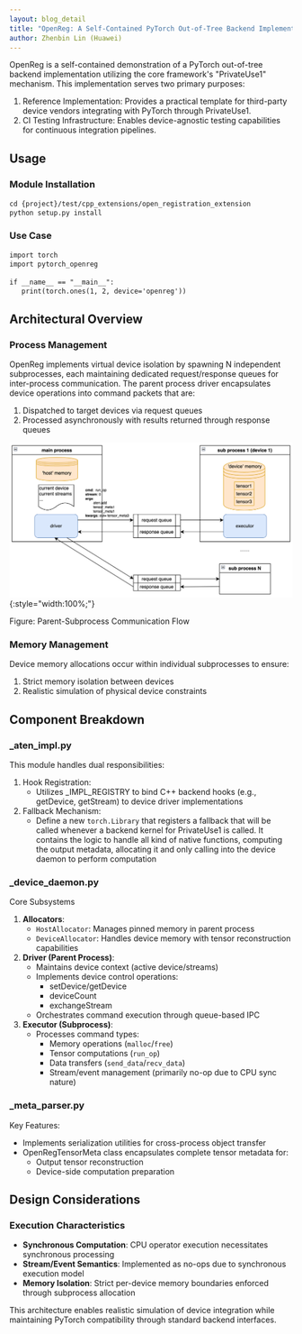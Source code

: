 ```yaml
---
layout: blog_detail
title: "OpenReg: A Self-Contained PyTorch Out-of-Tree Backend Implementation Using \"PrivateUse1\" Mechanism"
author: Zhenbin Lin (Huawei)
---
```


OpenReg is a self-contained demonstration of a PyTorch out-of-tree backend implementation utilizing the core framework's "PrivateUse1" mechanism. This implementation serves two primary purposes:

1. Reference Implementation: Provides a practical template for third-party device vendors integrating with PyTorch through PrivateUse1.
2. CI Testing Infrastructure: Enables device-agnostic testing capabilities for continuous integration pipelines.


## Usage


### Module Installation


```
cd {project}/test/cpp_extensions/open_registration_extension
python setup.py install
```



### Use Case


```
import torch
import pytorch_openreg

if __name__ == "__main__":
   print(torch.ones(1, 2, device='openreg'))
```



## Architectural Overview


### Process Management

OpenReg implements virtual device isolation by spawning N independent subprocesses, each maintaining dedicated request/response queues for inter-process communication. The parent process driver encapsulates device operations into command packets that are:



1. Dispatched to target devices via request queues
2. Processed asynchronously with results returned through response queues


![Parent-Subprocess Communication Flow](/assets/images/openreg.png){:style="width:100%;"}

Figure: Parent-Subprocess Communication Flow


### Memory Management

Device memory allocations occur within individual subprocesses to ensure:



1. Strict memory isolation between devices
2. Realistic simulation of physical device constraints


## Component Breakdown


### _aten_impl.py

This module handles dual responsibilities:



1. Hook Registration:
    * Utilizes _IMPL_REGISTRY to bind C++ backend hooks (e.g., getDevice, getStream) to device driver implementations
2. Fallback Mechanism:
    * Define a new `torch.Library` that registers a fallback that will be called whenever a backend kernel for PrivateUse1 is called. It contains the logic to handle all kind of native functions, computing the output metadata, allocating it and only calling into the device daemon to perform computation


### _device_daemon.py

Core Subsystems



1. **Allocators**:
    * `HostAllocator`: Manages pinned memory in parent process
    * `DeviceAllocator`: Handles device memory with tensor reconstruction capabilities
2. **Driver (Parent Process)**:
    * Maintains device context (active device/streams)
    * Implements device control operations:
        * setDevice/getDevice
        * deviceCount
        * exchangeStream
    * Orchestrates command execution through queue-based IPC
3. **Executor (Subprocess)**:
    * Processes command types:
        * Memory operations (`malloc`/`free`)
        * Tensor computations (`run_op`)
        * Data transfers (`send_data`/`recv_data`)
        * Stream/event management (primarily no-op due to CPU sync nature)


### _meta_parser.py

Key Features:



* Implements serialization utilities for cross-process object transfer
* OpenRegTensorMeta class encapsulates complete tensor metadata for:
    * Output tensor reconstruction
    * Device-side computation preparation


## Design Considerations


### Execution Characteristics



* **Synchronous Computation**: CPU operator execution necessitates synchronous processing
* **Stream/Event Semantics**: Implemented as no-ops due to synchronous execution model
* **Memory Isolation**: Strict per-device memory boundaries enforced through subprocess allocation

This architecture enables realistic simulation of device integration while maintaining PyTorch compatibility through standard backend interfaces.